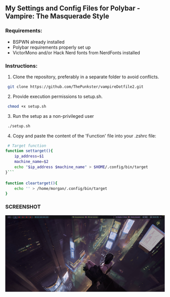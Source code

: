 ## My Settings and Config Files for Polybar - Vampire: The Masquerade Style

### Requirements:

- BSPWN already installed
- Polybar requirements properly set up
- VictorMono and/or Hack Nerd fonts from NerdFonts installed

### Instructions:

1. Clone the repository, preferably in a separate folder to avoid conflicts.
```bash
 git clone https://github.com/ThePunkster/vampireDotfile2.git
```

2. Provide execution permissions to setup.sh.
```bash
 chmod +x setup.sh
```
3. Run the setup as a non-privileged user
```bash
 ./setup.sh
```
4. Copy and paste the content of the 'Function' file into your .zshrc file:
```bash
 # Target function
function settarget(){
    ip_address=$1
    machine_name=$2
    echo "$ip_address $machine_name" > $HOME/.config/bin/target
}```

function cleartarget(){
    echo '' > /home/morgan/.config/bin/target
}
```

### SCREENSHOT
![Descripción de la imagen](https://raw.githubusercontent.com/ThePunkster/vampireDotfile2/main/image.webp)
